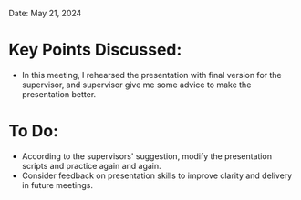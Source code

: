 Date: May 21, 2024
# Key Points Discussed:
- In this meeting, I rehearsed the presentation with final version for the supervisor, and supervisor give me some advice to make the presentation better. 

# To Do:
- According to the supervisors' suggestion, modify the presentation scripts and practice again and again. 
- Consider feedback on presentation skills to improve clarity and delivery in future meetings.